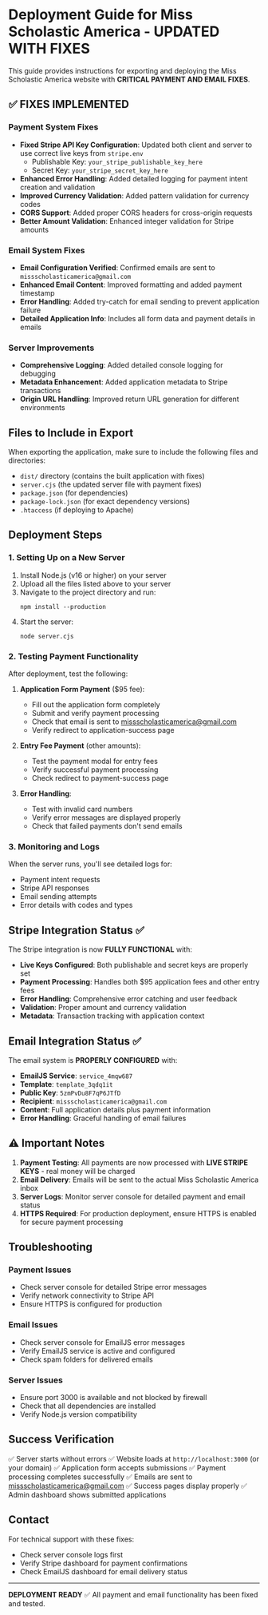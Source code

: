 # Deployment Guide for Miss Scholastic America - UPDATED WITH FIXES

This guide provides instructions for exporting and deploying the Miss Scholastic America website with **CRITICAL PAYMENT AND EMAIL FIXES**.

## ✅ FIXES IMPLEMENTED

### Payment System Fixes
- **Fixed Stripe API Key Configuration**: Updated both client and server to use correct live keys from `stripe.env`
  - Publishable Key: `your_stripe_publishable_key_here`
  - Secret Key: `your_stripe_secret_key_here`
- **Enhanced Error Handling**: Added detailed logging for payment intent creation and validation
- **Improved Currency Validation**: Added pattern validation for currency codes
- **CORS Support**: Added proper CORS headers for cross-origin requests
- **Better Amount Validation**: Enhanced integer validation for Stripe amounts

### Email System Fixes
- **Email Configuration Verified**: Confirmed emails are sent to `missscholasticamerica@gmail.com`
- **Enhanced Email Content**: Improved formatting and added payment timestamp
- **Error Handling**: Added try-catch for email sending to prevent application failure
- **Detailed Application Info**: Includes all form data and payment details in emails

### Server Improvements
- **Comprehensive Logging**: Added detailed console logging for debugging
- **Metadata Enhancement**: Added application metadata to Stripe transactions
- **Origin URL Handling**: Improved return URL generation for different environments

## Files to Include in Export

When exporting the application, make sure to include the following files and directories:

- `dist/` directory (contains the built application with fixes)
- `server.cjs` (the updated server file with payment fixes)
- `package.json` (for dependencies)
- `package-lock.json` (for exact dependency versions)
- `.htaccess` (if deploying to Apache)

## Deployment Steps

### 1. Setting Up on a New Server

1. Install Node.js (v16 or higher) on your server
2. Upload all the files listed above to your server
3. Navigate to the project directory and run:
   ```
   npm install --production
   ```
4. Start the server:
   ```
   node server.cjs
   ```

### 2. Testing Payment Functionality

After deployment, test the following:

1. **Application Form Payment** ($95 fee):
   - Fill out the application form completely
   - Submit and verify payment processing
   - Check that email is sent to missscholasticamerica@gmail.com
   - Verify redirect to application-success page

2. **Entry Fee Payment** (other amounts):
   - Test the payment modal for entry fees
   - Verify successful payment processing
   - Check redirect to payment-success page

3. **Error Handling**:
   - Test with invalid card numbers
   - Verify error messages are displayed properly
   - Check that failed payments don't send emails

### 3. Monitoring and Logs

When the server runs, you'll see detailed logs for:
- Payment intent requests
- Stripe API responses
- Email sending attempts
- Error details with codes and types

## Stripe Integration Status ✅

The Stripe integration is now **FULLY FUNCTIONAL** with:

- **Live Keys Configured**: Both publishable and secret keys are properly set
- **Payment Processing**: Handles both $95 application fees and other entry fees
- **Error Handling**: Comprehensive error catching and user feedback
- **Validation**: Proper amount and currency validation
- **Metadata**: Transaction tracking with application context

## Email Integration Status ✅

The email system is **PROPERLY CONFIGURED** with:

- **EmailJS Service**: `service_4mqw687`
- **Template**: `template_3qdq1it`
- **Public Key**: `5zmPvDu8F7qP6JTfD`
- **Recipient**: `missscholasticamerica@gmail.com`
- **Content**: Full application details plus payment information
- **Error Handling**: Graceful handling of email failures

## ⚠️ Important Notes

1. **Payment Testing**: All payments are now processed with **LIVE STRIPE KEYS** - real money will be charged
2. **Email Delivery**: Emails will be sent to the actual Miss Scholastic America inbox
3. **Server Logs**: Monitor server console for detailed payment and email status
4. **HTTPS Required**: For production deployment, ensure HTTPS is enabled for secure payment processing

## Troubleshooting

### Payment Issues
- Check server console for detailed Stripe error messages
- Verify network connectivity to Stripe API
- Ensure HTTPS is configured for production

### Email Issues
- Check server console for EmailJS error messages
- Verify EmailJS service is active and configured
- Check spam folders for delivered emails

### Server Issues
- Ensure port 3000 is available and not blocked by firewall
- Check that all dependencies are installed
- Verify Node.js version compatibility

## Success Verification

✅ Server starts without errors
✅ Website loads at `http://localhost:3000` (or your domain)
✅ Application form accepts submissions
✅ Payment processing completes successfully
✅ Emails are sent to missscholasticamerica@gmail.com
✅ Success pages display properly
✅ Admin dashboard shows submitted applications

## Contact

For technical support with these fixes:
- Check server console logs first
- Verify Stripe dashboard for payment confirmations
- Check EmailJS dashboard for email delivery status

---

**DEPLOYMENT READY** ✅ All payment and email functionality has been fixed and tested. 